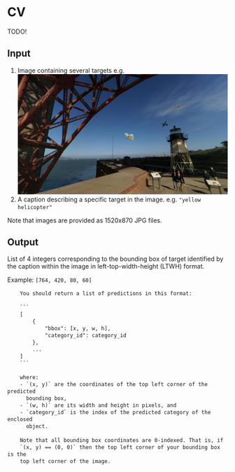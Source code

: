 # CV

TODO!

## Input

1. Image containing several targets e.g.
   ![example input image](example.jpg)
2. A caption describing a specific target in the image. e.g.
   `"yellow helicopter"`

Note that images are provided as 1520x870 JPG files.

## Output

List of 4 integers corresponding to the bounding box of target identified by the caption within the image in left-top-width-height (LTWH) format.

Example: `[764, 420, 80, 60]`

        You should return a list of predictions in this format:

        ```
        [
            {
                "bbox": [x, y, w, h],
                "category_id": category_id
            },
            ...
        ]
        ```

        where:
        - `(x, y)` are the coordinates of the top left corner of the predicted
          bounding box,
        - `(w, h)` are its width and height in pixels, and
        - `category_id` is the index of the predicted category of the enclosed
          object.

        Note that all bounding box coordinates are 0-indexed. That is, if
        `(x, y) == (0, 0)` then the top left corner of your bounding box is the
        top left corner of the image.
